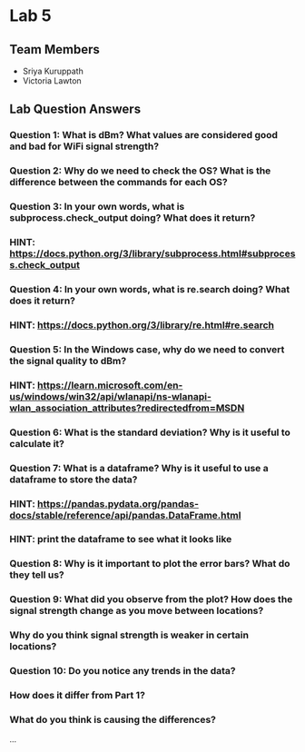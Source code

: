 # Lab 5

## Team Members
- Sriya Kuruppath
- Victoria Lawton

## Lab Question Answers

  ### Question 1: What is dBm? What values are considered good and bad for WiFi signal strength?
  
  ### Question 2: Why do we need to check the OS? What is the difference between the commands for each OS?
  
  ### Question 3: In your own words, what is subprocess.check_output doing? What does it return?
  ### HINT: https://docs.python.org/3/library/subprocess.html#subprocess.check_output
  
  ### Question 4: In your own words, what is re.search doing? What does it return?
  ### HINT: https://docs.python.org/3/library/re.html#re.search
  
  ### Question 5: In the Windows case, why do we need to convert the signal quality to dBm?
  ### HINT: https://learn.microsoft.com/en-us/windows/win32/api/wlanapi/ns-wlanapi-wlan_association_attributes?redirectedfrom=MSDN
  
  ### Question 6: What is the standard deviation? Why is it useful to calculate it?

  ### Question 7: What is a dataframe? Why is it useful to use a dataframe to store the data?
  ### HINT: https://pandas.pydata.org/pandas-docs/stable/reference/api/pandas.DataFrame.html
  ### HINT: print the dataframe to see what it looks like

  ### Question 8: Why is it important to plot the error bars? What do they tell us?

  ### Question 9: What did you observe from the plot? How does the signal strength change as you move between locations?
  ###             Why do you think signal strength is weaker in certain locations?

  ### Question 10: Do you notice any trends in the data?
  ###              How does it differ from Part 1?
  ###              What do you think is causing the differences?
...
